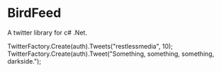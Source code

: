 BirdFeed
========

A twitter library for c# .Net.

TwitterFactory.Create(auth).Tweets("restlessmedia", 10);
TwitterFactory.Create(auth).Tweet("Something, something, something, darkside.");
